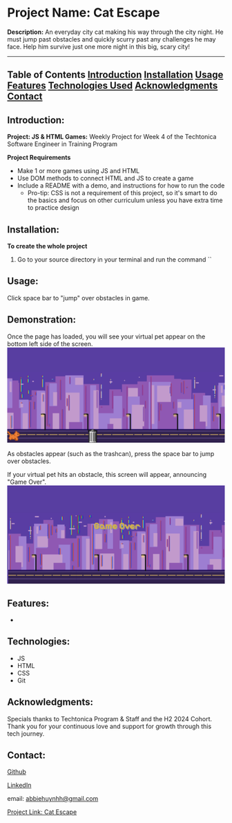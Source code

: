 # Project Name: Cat Escape

**Description:**
An everyday city cat making his way through the city night. He must jump past obstacles and quickly scurry past any challenges he may face. Help him survive just one more night in this big, scary city!

---

**Table of Contents**
[Introduction](#introduction)
[Installation](#installation)
[Usage](#usage)
[Features](#features)
[Technologies Used](#technologies-used)
[Acknowledgments](#acknowledgments)
[Contact](#contact)
---

## Introduction: 
**Project: JS & HTML Games:**
Weekly Project for Week 4 of the Techtonica Software Engineer in Training Program

**Project Requirements**
- Make 1 or more games using JS and HTML
- Use DOM methods to connect HTML and JS to create a game
- Include a README with a demo, and instructions for how to run the code
    - Pro-tip: CSS is not a requirement of this project, so it's smart to do the basics and focus on other curriculum unless you have extra time to practice design

## Installation: 
**To create the whole project**
1.  Go to your source directory in your terminal and run the command 
``

## Usage: 
Click space bar to "jump" over obstacles in game. 

## Demonstration:

Once the page has loaded, you will see your virtual pet appear on the bottom left side of the screen. 
![Load Game](catEscape-loadGame.png)

As obstacles appear (such as the trashcan), press the space bar to jump over obstacles. 


If your virtual pet hits an obstacle, this screen will appear, announcing "Game Over". 
![Game Over](catEscape-gameOver.png)


## Features: 
- 


## Technologies: 
- JS       
- HTML
- CSS
- Git

## Acknowledgments:
Specials thanks to Techtonica Program & Staff and the H2 2024 Cohort. Thank you for your continuous love and support for growth through this tech journey. 

## Contact: 
[Github](https://github.com/abbiehuynh)

[LinkedIn](https://www.linkedin.com/in/abbie-huynh/)

email: abbiehuynhh@gmail.com

[Project Link: Cat Escape](https://github.com/abbiehuynh/techtonica-projects/tree/js-html-games/js-html-games)
